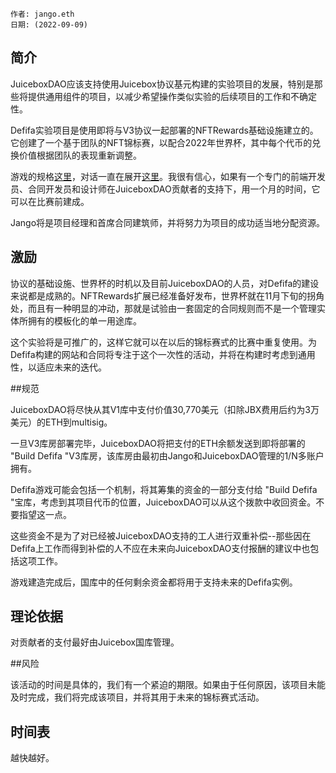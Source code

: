 
```
作者: jango.eth
日期: (2022-09-09)
```

## 简介

JuiceboxDAO应该支持使用Juicebox协议基元构建的实验项目的发展，特别是那些将提供通用组件的项目，以减少希望操作类似实验的后续项目的工作和不确定性。

Defifa实验项目是使用即将与V3协议一起部署的NFTRewards基础设施建立的。它创建了一个基于团队的NFT锦标赛，以配合2022年世界杯，其中每个代币的兑换价值根据团队的表现重新调整。

游戏的规格[这里](/8644f449958e4d9bb632cb5a46708fb6)，对话一直在展开[这里](https://discord.com/channels/775859454780244028/1012501341626699896)。我很有信心，如果有一个专门的前端开发员、合同开发员和设计师在JuiceboxDAO贡献者的支持下，用一个月的时间，它可以在比赛前建成。

Jango将是项目经理和首席合同建筑师，并将努力为项目的成功适当地分配资源。

## 激励

协议的基础设施、世界杯的时机以及目前JuiceboxDAO的人员，对Defifa的建设来说都是成熟的。NFTRewards扩展已经准备好发布，世界杯就在11月下旬的拐角处，而且有一种明显的冲动，那就是试验由一套固定的合同规则而不是一个管理实体所拥有的模板化的单一用途库。

这个实验将是可推广的，这样它就可以在以后的锦标赛式的比赛中重复使用。为Defifa构建的网站和合同将专注于这个一次性的活动，并将在构建时考虑到通用性，以适应未来的迭代。

##规范


JuiceboxDAO将尽快从其V1库中支付价值30,770美元（扣除JBX费用后约为3万美元）的ETH到multisig。

一旦V3库房部署完毕，JuiceboxDAO将把支付的ETH余额发送到即将部署的 "Build Defifa "V3库房，该库房由最初由Jango和JuiceboxDAO管理的1/N多账户拥有。

Defifa游戏可能会包括一个机制，将其筹集的资金的一部分支付给 "Build Defifa "宝库，考虑到其项目代币的位置，JuiceboxDAO可以从这个拨款中收回资金。不要指望这一点。

这些资金不是为了对已经被JuiceboxDAO支持的工人进行双重补偿--那些因在Defifa上工作而得到补偿的人不应在未来向JuiceboxDAO支付报酬的建议中也包括这项工作。

游戏建造完成后，国库中的任何剩余资金都将用于支持未来的Defifa实例。

## 理论依据

对贡献者的支付最好由Juicebox国库管理。

##风险

该活动的时间是具体的，我们有一个紧迫的期限。如果由于任何原因，该项目未能及时完成，我们将完成该项目，并将其用于未来的锦标赛式活动。

## 时间表

越快越好。
